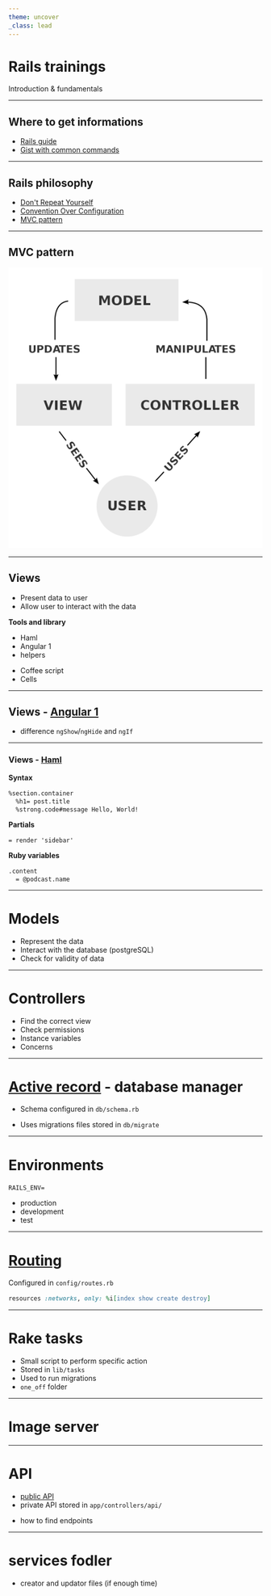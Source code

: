 ```yaml
---
theme: uncover
_class: lead
---
```


# **Rails trainings**

Introduction & fundamentals

---

## Where to get informations

- [Rails guide](https://guides.rubyonrails.org/)
- [Gist with common commands](https://github.com/girardof/rails_trainings/blob/main/rails_gist.md)

---

## Rails philosophy 

- [Don't Repeat Yourself](https://en.wikipedia.org/wiki/Don%27t_repeat_yourself)
- [Convention Over Configuration](https://en.wikipedia.org/wiki/Convention_over_configuration)
- [MVC pattern](https://en.wikipedia.org/wiki/Model%E2%80%93view%E2%80%93controller)

---

## MVC pattern

![mvc pattern diagram](images/mvc.png)
<!-- divides the responsibilities of an application to make it easier to understand -->

---

## Views 
- Present data to user
- Allow user to interact with the data

**Tools and library**
- Haml
- Angular 1
- helpers
<!-- helpers are available in all views 
     example : `network_episode_permalink_url` in `app/helpers/blog_helper.rb` -->
- Coffee script
- Cells
<!-- specify they should not create new cells -->

---

## Views - [Angular 1](https://devdocs.io/angularjs~1.5/) 

- difference `ngShow`/`ngHide` and `ngIf`
<!-- ngIf include or not the section in the DOM while ngShow and ngHide uses css to display or hide -->
  
---

### Views - [Haml](https://haml.info/)

<!-- indentation matters
     quick word on the syntax -->
**Syntax** 

```haml
%section.container
  %h1= post.title
  %strong.code#message Hello, World!
```

**Partials**

```haml
= render 'sidebar'
```

**Ruby variables**

```haml
.content
  = @podcast.name
```

---

# Models

- Represent the data
- Interact with the database (postgreSQL)
- Check for validity of data 
---

# Controllers 

- Find the correct view 
- Check permissions
- Instance variables
- Concerns 

---

# [Active record](https://guides.rubyonrails.org/active_record_basics.html) - database manager

- Schema configured in `db/schema.rb`
<!-- contain the current schema of the database
     automatically updated with migrations -->
- Uses migrations files stored in `db/migrate`
<!-- fire a rails console and show how to quickly CRUD in the db
     run a migration file -->

--- 

# Environments

`RAILS_ENV=`
- production
- development
- test
<!-- in console `RAILS_ENV=test bundle exec rails c` uses a different database than development
     development is the default 
     same for running migrations -->

---

# [Routing](https://guides.rubyonrails.org/routing.html)

Configured in `config/routes.rb`

```ruby
resources :networks, only: %i[index show create destroy]
```
<!-- show `~/work/podigee/app/controllers/networks_controller.rb` -->

---

# Rake tasks

- Small script to perform specific action
- Stored in `lib/tasks`
- Used to run migrations
- `one_off` folder
<!-- show that rails migrate command uses rake underneath -->

---

# Image server

--- 

# API 

- [public API](https://app.podigee.com/api-docs) 
- private API stored in `app/controllers/api/` 
<!-- ideally they should not create anything in the private as we want to get ride of it -->
- how to find endpoints

--- 

# services fodler

- creator and updator files (if enough time)
